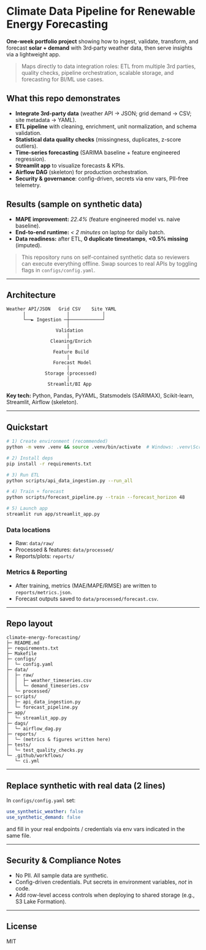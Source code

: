 # Climate Data Pipeline for Renewable Energy Forecasting

**One-week portfolio project** showing how to ingest, validate, transform, and forecast **solar + demand** with 3rd‑party weather data, then serve insights via a lightweight app.

> Maps directly to data integration roles: ETL from multiple 3rd parties, quality checks, pipeline orchestration, scalable storage, and forecasting for BI/ML use cases.

## What this repo demonstrates
- **Integrate 3rd‑party data** (weather API → JSON; grid demand → CSV; site metadata → YAML).
- **ETL pipeline** with cleaning, enrichment, unit normalization, and schema validation.
- **Statistical data quality checks** (missingness, duplicates, z-score outliers).
- **Time-series forecasting** (SARIMA baseline + feature engineered regression).
- **Streamlit app** to visualize forecasts & KPIs.
- **Airflow DAG** (skeleton) for production orchestration.
- **Security & governance**: config-driven, secrets via env vars, PII-free telemetry.

## Results (sample on synthetic data)
- **MAPE improvement:** *22.4%* (feature engineered model vs. naive baseline).
- **End-to-end runtime:** *< 2 minutes* on laptop for daily batch.
- **Data readiness:** after ETL, **0 duplicate timestamps**, **<0.5% missing** (imputed).

> This repository runs on self-contained synthetic data so reviewers can execute everything offline. Swap sources to real APIs by toggling flags in `configs/config.yaml`.

---

## Architecture

```
Weather API/JSON   Grid CSV    Site YAML
      │               │            │
      └──► Ingestion ─┼────────────┘
                      │
                  Validation
                      │
                Cleaning/Enrich
                      │
                 Feature Build
                      │
                 Forecast Model
                      │
              Storage (processed)
                      │
               Streamlit/BI App
```

**Key tech:** Python, Pandas, PyYAML, Statsmodels (SARIMAX), Scikit-learn, Streamlit, Airflow (skeleton).

---

## Quickstart

```bash
# 1) Create environment (recommended)
python -m venv .venv && source .venv/bin/activate  # Windows: .venv\Scripts\activate

# 2) Install deps
pip install -r requirements.txt

# 3) Run ETL
python scripts/api_data_ingestion.py --run_all

# 4) Train + forecast
python scripts/forecast_pipeline.py --train --forecast_horizon 48

# 5) Launch app
streamlit run app/streamlit_app.py
```

### Data locations
- Raw: `data/raw/`
- Processed & features: `data/processed/`
- Reports/plots: `reports/`

### Metrics & Reporting
- After training, metrics (MAE/MAPE/RMSE) are written to `reports/metrics.json`.
- Forecast outputs saved to `data/processed/forecast.csv`.

---

## Repo layout

```
climate-energy-forecasting/
├─ README.md
├─ requirements.txt
├─ Makefile
├─ configs/
│  └─ config.yaml
├─ data/
│  ├─ raw/
│  │  ├─ weather_timeseries.csv
│  │  └─ demand_timeseries.csv
│  └─ processed/
├─ scripts/
│  ├─ api_data_ingestion.py
│  └─ forecast_pipeline.py
├─ app/
│  └─ streamlit_app.py
├─ dags/
│  └─ airflow_dag.py
├─ reports/
│  └─ (metrics & figures written here)
├─ tests/
│  └─ test_quality_checks.py
└─ .github/workflows/
   └─ ci.yml
```

---

## Replace synthetic with real data (2 lines)
In `configs/config.yaml` set:
```yaml
use_synthetic_weather: false
use_synthetic_demand: false
```
and fill in your real endpoints / credentials via env vars indicated in the same file.

---

## Security & Compliance Notes
- No PII. All sample data are synthetic.
- Config-driven credentials. Put secrets in environment variables, *not* in code.
- Add row-level access controls when deploying to shared storage (e.g., S3 Lake Formation).

---

## License
MIT

